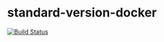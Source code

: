 # standard-version-docker

[![Build Status](https://cloud.drone.io/api/badges/irasikhin/standard-version-docker/status.svg)](https://cloud.drone.io/irasikhin/standard-version-docker)
